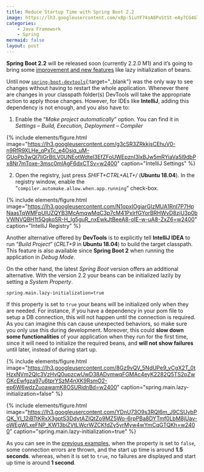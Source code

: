 ```yaml
---
title: Reduce Startup Time with Spring Boot 2.2
image: https://lh3.googleusercontent.com/x8p-5iuYF74sA8PuStSt-eAy7CG4Glst7oOJ0p_J8Y9PDWdpkWB7dLAU4GEmC6_pJGbeIvVze7PVzbpF9FxMQ4DJvAhaS4aiwpt87zV4IKWFE2goR7G3oJUUgnKSAQ7o7GSYpMYyaVYu46HuIq9LcClV1gVryVzj49jQcUAYukWbGgwX1cWgx70CAtlI29QEOs4XgNhLQrN0r1IVkrHyByXcbyMlZTlPz1pu9NLP8rJ2lVX_E9EkJW912G-mkY4PXR07oUiQx2ah8AdpNri61D0KpmMbkOaJA2Cj3fMSJkfdk7dsY0WlSSyGuzF7ubym_fT7bep2GtvGgTwAbo2ZAMagcTNGRFiRVD-Ue0kjJaEc_PDrien2zYrUJ7RFZk0C92qTXAnDLiicr4DFPyLZoopPaDeNoD_wd9AfumBLsR36P9xTzgYEB8T0bU7Jg_jFK6B_ujcwvfy8FD7Scr8q-y6MCjWj1rjr-G72sFDEQHqABH3ONBTnh5x6jh9qdWeBt0eie6S6Hu6Bl2Hciej1HQkob_7mSolTZb-o6txTtoNal8seMJ96Kgs3sldOrfAMg8ZykXjZz9D783WTohGngj0lcS27K_NicTKzZ8dq2h9qfaCSD7xu1N6VqexYqeQh6iv1tg2EMbxcEAOCRy0rokdhu0CgqlBWZB_CDnx23FyspL-R6FNKhJ4w4Wyh=w400-h266-no?authuser=1
categories:
    - Java Framework
    - Spring
mermaid: false
layout: post
---
```


**Spring Boot 2.2** will be released soon (currently 2.2.0 M1) and it’s going to bring some [improvement and new features](https://github.com/spring-projects/spring-boot/wiki/Spring-Boot-2.2.0-M1-Release-Notes) like lazy initialization of beans.

Until now [`spring-boot-devtools`](https://docs.spring.io/spring-boot/docs/current/reference/html/using-boot-devtools.html){:target="_blank"} was the only way to see changes without having to restart the whole application. Whenever there are changes in your classpath folder(s) DevTools will take the appropriate action to apply those changes.  However, for IDEs like **IntelliJ**, adding this dependency is not enough, and you also have to:

1. Enable the “*Make project automatically*” option. You can find it in *Settings – Build, Execution, Deployment – Compiler*

{% include elements/figure.html image="https://lh3.googleusercontent.com/g3cSR3ZRkkjsCEhuV0-n9RfR9XLHe_qPxTc_e4Osiq_uM-GUoPb3wQl7IiGrBtLV0UNEotWdteI3EfZFoUWEpznI3lxBJw5mRYiaVa5l9dbPx8Nr7mToxe-3msc0mlAgF6dxCTSv=w2400" caption="IntelliJ Settings" %}

2. Open the registry, just press *SHIFT+CTRL+ALT+/* (**Ubuntu 18.04**). In the registry window, enable the “`compiler.automake.allow.when.app.running`” check-box.


{% include elements/figure.html image="https://lh3.googleusercontent.com/N1opxIOgiarGIzMUA1RnI7P7HpNaasTqWMFpUIUZQYB3McAmqwMqC3p7cM41PxlrfGYorBRHWvD8zjU3p0bVWNVQBH1t5QgkoSR-H_Ig5guR_nxEwkJtBeeA8-oIE-w-uA8-ZxZ6=w2400" caption="IntelliJ Registry" %}

Another alternative offered by **DevTools** is to explicitly tell **IntelliJ IDEA** to run “*Build Project*” (*CRLT+9* in **Ubuntu 18.04**) to build the target classpath. This feature is also available since **Spring Boot 2** when running the application in *Debug Mode*.

On the other hand, the latest _Spring Boot_ version offers an additional alternative. With the version 2.2 your beans can be initialized lazily by setting a *System Property*.

```properties
spring.main.lazy-initialization=true
```

If this property is set to `true` your beans will be initialized only when they are needed. For instance, if you have a dependency in your pom file to setup a DB connection, this will not happen until the connection is required. As you can imagine this can cause unexpected behaviors, so make sure you only use this during development. Moreover, this could **slow down some functionalities** of your application when they run for the first time, since it will need to initialize the required beans, and **will not show failures** until later, instead of during start up.

{% include elements/figure.html image="https://lh3.googleusercontent.com/8Gz9vQV_5NdUPe9_vCgX2T_0tHzxNVm2Qlc3VzHvQ0upzcwUwD38ADvmwqFGMAc4eyK2282Q5TS2pZwGKcEwfgza97u6tprYSzM4nXK9RsmO2-ep6W6wdzZuoawamK8OSURjdnBd=w2400" caption="spring.main.lazy-initialization=false" %}

{% include elements/figure.html image="https://lh3.googleusercontent.com/YDnU73O9s3RQl6m_J9CSUybPQK_YI_12iBTtKRxX3gptS3DdytAZIQtZo9MZ5Wo-6rpPBa8DYTmf0LbM8jUav-oWEgWLxeFNP_KW13biZVtLWcrWZCKfdZy5yrMyw4wYmCqGTQKh=w2400" caption="spring.main.lazy-initialization=true" %}

As you can see in the [previous examples](https://github.com/smartinrub/spring-boot-lazy-initialization), when the property is set to `false`, some connection errors are thrown, and the start up time is around **1.5 seconds**. whereas, when it is set to `true`, no failures are displayed and start up time is around **1 second**.
